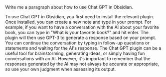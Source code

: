 Write me a paragraph about how to use Chat GPT in Obsidian.

To use Chat GPT in Obsidian, you first need to install the relevant plugin. Once installed, you can create a new note and type in your prompt. For example, if you want to have a conversation with the AI about your favorite book, you can type in "What is your favorite book?" and hit enter. The plugin will then use GPT-3 to generate a response based on your prompt. You can continue the conversation by typing in follow-up questions or statements and waiting for the AI's response. The Chat GPT plugin can be a useful tool for brainstorming, generating ideas, or simply having fun conversations with an AI. However, it's important to remember that the responses generated by the AI may not always be accurate or appropriate, so use your own judgment when assessing its output.